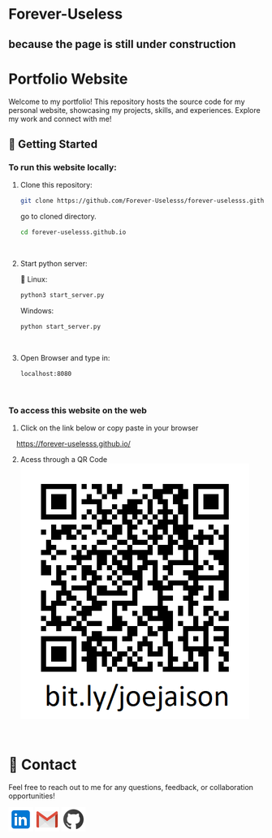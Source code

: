 # Forever-Useless

## because the page is still under construction

# Portfolio Website

Welcome to my portfolio! This repository hosts the source code for my personal website, showcasing my projects, skills, and experiences. Explore my work and connect with me!

## 🚀 Getting Started

### To run this website locally:

1. Clone this repository:

   ```bash
   git clone https://github.com/Forever-Uselesss/forever-uselesss.github.io
   ```

   go to cloned directory.

   ```bash
   cd forever-uselesss.github.io
   ```

   <br>

2. Start python server:

   🐧 Linux:

   ```bash
   python3 start_server.py
   ```

   Windows:

   ```bash
   python start_server.py
   ```

   <br>

3. Open Browser and type in:
   ```bash
   localhost:8080
   ```
   <br>

### To access this website on the web

1. Click on the link below or copy paste in your browser

&nbsp;&nbsp;&nbsp;&nbsp;https://forever-uselesss.github.io/

2. Acess through a QR Code
&nbsp;&nbsp;&nbsp;&nbsp;<a href="https://forever-uselesss.github.io/" target="_blank" rel="noopener noreferrer"><img src="assets/icons/qr_code.png" alt="QR code" title="QR Code for my profile" /></a>
<br>

# 📧 Contact

Feel free to reach out to me for any questions, feedback, or collaboration opportunities!

<links>
<!-- LinkedIn --><a href="https://www.linkedin.com/in/joe-jaison-t" target="_blank" rel="noopener noreferrer"><img src="assets/icons/linkedin.png" alt="LinkedIn Profile" title="Connect on LinkedIn" /></a><!-- Email gmail --> <a href="mailto:joejaisonth@gmail.com"><img src="assets/icons/gmail.png" alt="Email Me" title="joejaisonth@gmail.com" /></a><!-- GitHub --> <a href="https://github.com/Forever-Uselesss" target="_blank" rel="noopener noreferrer"><img src="assets/icons/github.png" alt="GitHub Profile" title="View My GitHub" /></a>
</links>
